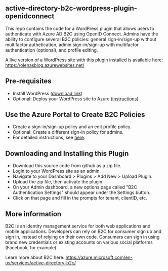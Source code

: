 ## active-directory-b2c-wordpress-plugin-openidconnect
This repo contains the code for a WordPress plugin that allows users to authenticate with Azure AD B2C using OpenID Connect. Admins have the ability to configure several B2C policies: general sign-in/sign-up without multifactor authetication, admin sign-in/sign-up with multifactor authentication (optional), and profile editing. 

A live version of a WordPress site with this plugin installed is available here: https://olenasblog.azurewebsites.net/ 

## Pre-requisites
+ Install WordPress ([download link](https://codex.wordpress.org/Installing_WordPress))
+ Optional: Deploy your WordPress site to Azure ([instructions](https://azure.microsoft.com/en-us/documentation/articles/app-service-web-create-web-app-from-marketplace/))

## Use the Azure Portal to Create B2C Policies
+ Create a sign-in/sign-up policy and an edit profile policy.
+ Optional: Create a different sign-in policy for admins.
+ For detailed instructions, see [here](https://azure.microsoft.com/en-us/documentation/articles/active-directory-b2c-reference-policies/).

## Downloading and Installing this Plugin
+ Download this source code from github as a zip file.
+ Login to your WordPress site as an admin.
+ Navigate to your Dashboard > Plugins > Add New > Upload Plugin.
+ Upload the zip file, then activate the plugin.
+ On your Admin dashboard, a new options page called "B2C Authentication Settings" should appear under the Settings button. 
+ Click on that page and fill in the prompts for tenant, clientID, etc.

## More information
B2C is an identity management service for both web applications and mobile applications. Developers can rely on B2C for consumer sign up and sign in, instead of relying on their own code. Consumers can sign in using brand new credentials or existing accounts on various social platforms (Facebook, for example). 

Learn more about B2C here: https://azure.microsoft.com/en-us/services/active-directory-b2c/